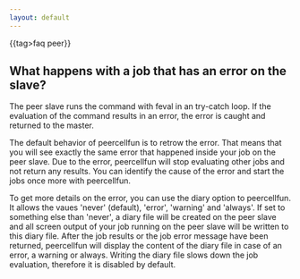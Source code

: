 ```yaml
---
layout: default
---
```


{{tag>faq peer}}

## What happens with a job that has an error on the slave?

The peer slave runs the command with feval in an try-catch loop. If the evaluation of the command results in an error, the error is caught and returned to the master. 

The default behavior of peercellfun is to retrow the error. That means that you will see exactly the same error that happened inside your job on the peer slave. Due to the error, peercellfun will stop evaluating other jobs and not return any results. You can identify the cause of the error and start the jobs once more with peercellfun.

To get more details on the error, you can use the diary option to peercellfun. It allows the vaues 'never' (default), 'error', 'warning' and 'always'. If set to something else than 'never', a diary file will be created on the peer slave and all screen output of your job running on the peer slave will be written to this diary file. After the job results or the job error message have been returned, peercellfun will display the content of the diary file in case of an error, a warning or always. Writing the diary file slows down the job evaluation, therefore it is disabled by default.



 
